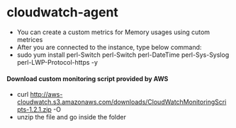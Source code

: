 # cloudwatch-agent
  * You can create a custom metrics for Memory usages using cutom metrices
  * After you are connected to the instance, type below command:
  * sudo yum install perl-Switch perl-Switch perl-DateTime perl-Sys-Syslog perl-LWP-Protocol-https -y
#### Download custom monitoring script provided by AWS
  * curl http://aws-cloudwatch.s3.amazonaws.com/downloads/CloudWatchMonitoringScripts-1.2.1.zip -O
  * unzip the file and go inside the folder
  
